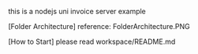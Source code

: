 this is a nodejs uni invoice server example

[Folder Architecture]
    reference: FolderArchitecture.PNG

[How to Start]
    please read workspace/README.md

